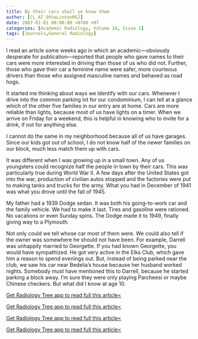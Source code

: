 ```yaml
---
title: By their cars shall ye know them
author: [CL_AT_OthaLintonMSJ]
date: 2007-01-01 00:00:00 +0700 +07
categories: [Academic Radiology, Volume 14, Issue 1]
tags: [Journals,General Radiology]
---
```

I read an article some weeks ago in which an academic—obviously desperate for publication—reported that people who gave names to their cars were more interested in driving than those of us who did not. Further, those who gave their car a feminine name were safer, more courteous drivers than those who assigned masculine names and behaved as road hogs.

It started me thinking about ways we identify with our cars. Whenever I drive into the common parking lot for our condominium, I can tell at a glance which of the other five families in our entry are at home. Cars are more reliable than lights, because most of us have lights on a timer. When we arrive on Friday for a weekend, this is helpful in knowing who to invite for a drink, if not for anything else.

I cannot do the same in my neighborhood because all of us have garages. Since our kids got out of school, I do not know half of the newer families on our block, much less match them up with cars.

It was different when I was growing up in a small town. Any of us youngsters could recognize half the people in town by their cars. This was particularly true during World War II. A few days after the United States got into the war, production of civilian autos stopped and the factories were put to making tanks and trucks for the army. What you had in December of 1941 was what you drove until the fall of 1945.

My father had a 1939 Dodge sedan. It was both his going-to-work car and the family vehicle. We had to make it last. Tires and gasoline were rationed. No vacations or even Sunday spins. The Dodge made it to 1949, finally giving way to a Plymouth.

Not only could we tell whose car most of them were. We could also tell if the owner was somewhere he should not have been. For example, Darrell was unhappily married to Georgette. If you had known Georgette, you would have sympathized. He got very active in the Elks Club, which gave him a reason to spend evenings out. But, instead of being parked near the club, we saw his car near Bedelia’s house because her husband worked nights. Somebody must have mentioned this to Darrell, because he started parking a block away. I’m sure they were only playing Parcheesi or maybe Chinese checkers. But what did I know at age 10.

[Get Radiology Tree app to read full this article<](https://clinicalpub.com/app)

[Get Radiology Tree app to read full this article<](https://clinicalpub.com/app)

[Get Radiology Tree app to read full this article<](https://clinicalpub.com/app)

[Get Radiology Tree app to read full this article<](https://clinicalpub.com/app)